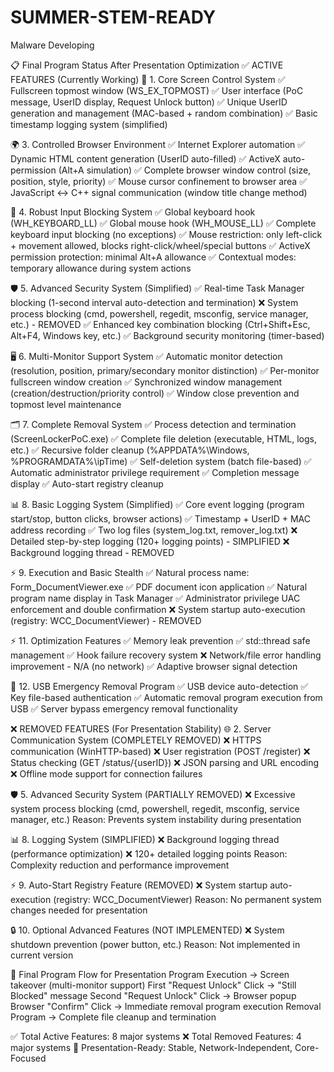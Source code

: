 # SUMMER-STEM-READY
Malware Developing

📋 Final Program Status After Presentation Optimization
✅ ACTIVE FEATURES (Currently Working)
🔐 1. Core Screen Control System
✅ Fullscreen topmost window (WS_EX_TOPMOST)
✅ User interface (PoC message, UserID display, Request Unlock button)
✅ Unique UserID generation and management (MAC-based + random combination)
✅ Basic timestamp logging system (simplified)

🌍 3. Controlled Browser Environment
✅ Internet Explorer automation
✅ Dynamic HTML content generation (UserID auto-filled)
✅ ActiveX auto-permission (Alt+A simulation)
✅ Complete browser window control (size, position, style, priority)
✅ Mouse cursor confinement to browser area
✅ JavaScript ↔ C++ signal communication (window title change method)

🚫 4. Robust Input Blocking System
✅ Global keyboard hook (WH_KEYBOARD_LL)
✅ Global mouse hook (WH_MOUSE_LL)
✅ Complete keyboard input blocking (no exceptions)
✅ Mouse restriction: only left-click + movement allowed, blocks right-click/wheel/special buttons
✅ ActiveX permission protection: minimal Alt+A allowance
✅ Contextual modes: temporary allowance during system actions

🛡️ 5. Advanced Security System (Simplified)
✅ Real-time Task Manager blocking (1-second interval auto-detection and termination)
❌ System process blocking (cmd, powershell, regedit, msconfig, service manager, etc.) - REMOVED
✅ Enhanced key combination blocking (Ctrl+Shift+Esc, Alt+F4, Windows key, etc.)
✅ Background security monitoring (timer-based)

🖥️ 6. Multi-Monitor Support System
✅ Automatic monitor detection (resolution, position, primary/secondary monitor distinction)
✅ Per-monitor fullscreen window creation
✅ Synchronized window management (creation/destruction/priority control)
✅ Window close prevention and topmost level maintenance

🗂️ 7. Complete Removal System
✅ Process detection and termination (ScreenLockerPoC.exe)
✅ Complete file deletion (executable, HTML, logs, etc.)
✅ Recursive folder cleanup (%APPDATA%\Windows, %PROGRAMDATA%\ipTime)
✅ Self-deletion system (batch file-based)
✅ Automatic administrator privilege requirement
✅ Completion message display
✅ Auto-start registry cleanup

📊 8. Basic Logging System (Simplified)
✅ Core event logging (program start/stop, button clicks, browser actions)
✅ Timestamp + UserID + MAC address recording
✅ Two log files (system_log.txt, remover_log.txt)
❌ Detailed step-by-step logging (120+ logging points) - SIMPLIFIED
❌ Background logging thread - REMOVED

⚡ 9. Execution and Basic Stealth
✅ Natural process name: Form_DocumentViewer.exe
✅ PDF document icon application
✅ Natural program name display in Task Manager
✅ Administrator privilege UAC enforcement and double confirmation
❌ System startup auto-execution (registry: WCC_DocumentViewer) - REMOVED

⚡ 11. Optimization Features
✅ Memory leak prevention
✅ std::thread safe management
✅ Hook failure recovery system
❌ Network/file error handling improvement - N/A (no network)
✅ Adaptive browser signal detection

🔧 12. USB Emergency Removal Program
✅ USB device auto-detection
✅ Key file-based authentication
✅ Automatic removal program execution from USB
✅ Server bypass emergency removal functionality


❌ REMOVED FEATURES (For Presentation Stability)
🌐 2. Server Communication System (COMPLETELY REMOVED)
❌ HTTPS communication (WinHTTP-based)
❌ User registration (POST /register)
❌ Status checking (GET /status/{userID})
❌ JSON parsing and URL encoding
❌ Offline mode support for connection failures

🛡️ 5. Advanced Security System (PARTIALLY REMOVED)
❌ Excessive system process blocking (cmd, powershell, regedit, msconfig, service manager, etc.)
Reason: Prevents system instability during presentation

📊 8. Logging System (SIMPLIFIED)
❌ Background logging thread (performance optimization)
❌ 120+ detailed logging points
Reason: Complexity reduction and performance improvement

⚡ 9. Auto-Start Registry Feature (REMOVED)
❌ System startup auto-execution (registry: WCC_DocumentViewer)
Reason: No permanent system changes needed for presentation

🔒 10. Optional Advanced Features (NOT IMPLEMENTED)
❌ System shutdown prevention (power button, etc.)
Reason: Not implemented in current version


🎯 Final Program Flow for Presentation
Program Execution → Screen takeover (multi-monitor support)
First "Request Unlock" Click → "Still Blocked" message
Second "Request Unlock" Click → Browser popup
Browser "Confirm" Click → Immediate removal program execution
Removal Program → Complete file cleanup and termination

✅ Total Active Features: 8 major systems
❌ Total Removed Features: 4 major systems
🎊 Presentation-Ready: Stable, Network-Independent, Core-Focused
